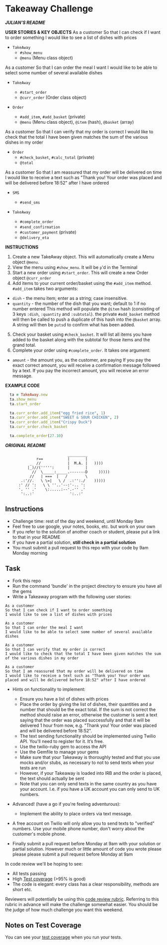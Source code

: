 Takeaway Challenge
==================
***JULIAN'S README***

**USER STORIES & KEY OBJECTS**
As a customer
So that I can check if I want to order something
I would like to see a list of dishes with prices
* `TakeAway`
  * `#show_menu`
  * `@menu` (Menu class object)

As a customer
So that I can order the meal I want
I would like to be able to select some number of several available dishes
* `TakeAway`
  * `#start_order`
  * `@curr_order` (Order class object)

* `Order`
  * `#add_item`, `#add_basket` (private)
  * `@menu` (Menu class object), `@item` (hash), `@basket` (array)

As a customer
So that I can verify that my order is correct
I would like to check that the total I have been given matches the sum of the various dishes in my order
* `Order`
  * `#check_basket`, `#calc_total` (private)
  * `@total`

As a customer
So that I am reassured that my order will be delivered on time
I would like to receive a text such as "Thank you! Your order was placed and will be delivered before 18:52" after I have ordered
* `SMS`
  * `#send_sms`

* `TakeAway`
  * `#complete_order`
  * `#send_confirmation`
  * `#customer_payment` (private)
  * `@delivery_eta`

**INSTRUCTIONS**
1. Create a new TakeAway object. This will automatically create a Menu object `@menu`.
2. View the menu using `#show_menu`. It will be `p`'d in the Terminal
3. Start a new order using `#start_order`. This will create a new Order object `@curr_order`
4. Add items to your current order/basket using the `#add_item` method. `#add_item` takes two arguments:
  * `dish` - the menu item; enter as a string; case insensitive.
  * `quantity` - the number of the dish that you want; default to 1 if no number entered
  This method will populate the `@item` hash (consisting of 3 keys `:dish`, `:quantity` and `:subtotal`). the private `#add_basket` method will then be called to push a duplicate of this hash into the `@basket` array. A string will then be `puts`d to confirm what has been added.
5. Check your basket using `#check_basket`. It will list all items you have added to the basket along with the subtotal for those items and the grand total.
6. Complete your order using `#complete_order`. It takes one argument:
  * `amount` - the amount you, as the customer, are paying
  If you pay the exact correct amount, you will receive a confirmation message followed by a text.
  If you pay the incorrect amount, you will receive an error message.

**EXAMPLE CODE**
``` Ruby
  ta = TakeAway.new
  ta.show_menu
  ta.start_order

  ta.curr_order.add_item("egg fried rice", 1)
  ta.curr_order.add_item("SWEET & SOUR CHICKEN", 2)
  ta.curr_order.add_item("Crispy Duck")
  ta.curr_order.check_basket

  ta.complete_order(27.10)
```

***ORIGINAL README***
```
                            _________
              r==           |       |
           _  //            |  M.A. |   ))))
          |_)//(''''':      |       |
            //  \_____:_____.-------D     )))))
           //   | ===  |   /        \
       .:'//.   \ \=|   \ /  .:'':./    )))))
      :' // ':   \ \ ''..'--:'-.. ':
      '. '' .'    \:.....:--'.-'' .'
       ':..:'                ':..:'

 ```

Instructions
-------

* Challenge time: rest of the day and weekend, until Monday 9am
* Feel free to use google, your notes, books, etc. but work on your own
* If you refer to the solution of another coach or student, please put a link to that in your README
* If you have a partial solution, **still check in a partial solution**
* You must submit a pull request to this repo with your code by 9am Monday morning

Task
-----

* Fork this repo
* Run the command 'bundle' in the project directory to ensure you have all the gems
* Write a Takeaway program with the following user stories:

```
As a customer
So that I can check if I want to order something
I would like to see a list of dishes with prices

As a customer
So that I can order the meal I want
I would like to be able to select some number of several available dishes

As a customer
So that I can verify that my order is correct
I would like to check that the total I have been given matches the sum of the various dishes in my order

As a customer
So that I am reassured that my order will be delivered on time
I would like to receive a text such as "Thank you! Your order was placed and will be delivered before 18:52" after I have ordered
```

* Hints on functionality to implement:
  * Ensure you have a list of dishes with prices
  * Place the order by giving the list of dishes, their quantities and a number that should be the exact total. If the sum is not correct the method should raise an error, otherwise the customer is sent a text saying that the order was placed successfully and that it will be delivered 1 hour from now, e.g. "Thank you! Your order was placed and will be delivered before 18:52".
  * The text sending functionality should be implemented using Twilio API. You'll need to register for it. It’s free.
  * Use the twilio-ruby gem to access the API
  * Use the Gemfile to manage your gems
  * Make sure that your Takeaway is thoroughly tested and that you use mocks and/or stubs, as necessary to not to send texts when your tests are run
  * However, if your Takeaway is loaded into IRB and the order is placed, the text should actually be sent
  * Note that you can only send texts in the same country as you have your account. I.e. if you have a UK account you can only send to UK numbers.

* Advanced! (have a go if you're feeling adventurous):
  * Implement the ability to place orders via text message.

* A free account on Twilio will only allow you to send texts to "verified" numbers. Use your mobile phone number, don't worry about the customer's mobile phone.
* Finally submit a pull request before Monday at 9am with your solution or partial solution.  However much or little amount of code you wrote please please please submit a pull request before Monday at 9am


In code review we'll be hoping to see:

* All tests passing
* High [Test coverage](https://github.com/makersacademy/course/blob/master/pills/test_coverage.md) (>95% is good)
* The code is elegant: every class has a clear responsibility, methods are short etc.

Reviewers will potentially be using this [code review rubric](docs/review.md).  Referring to this rubric in advance will make the challenge somewhat easier.  You should be the judge of how much challenge you want this weekend.

Notes on Test Coverage
------------------

You can see your [test coverage](https://github.com/makersacademy/course/blob/master/pills/test_coverage.md) when you run your tests.
